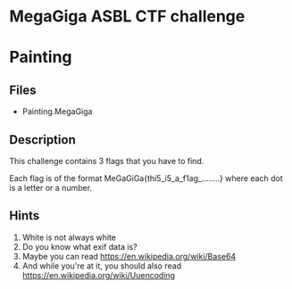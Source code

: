 # MegaGiga ASBL CTF challenge

# Painting

## Files

  * Painting.MegaGiga

## Description

This challenge contains 3 flags that you have to find.

Each flag is of the format MeGaGiGa{thi5_i5_a_f1ag_........} where each dot is a letter or a number.

## Hints

  1. White is not always white
  2. Do you know what exif data is?
  3. Maybe you can read https://en.wikipedia.org/wiki/Base64
  4. And while you're at it, you should also read https://en.wikipedia.org/wiki/Uuencoding
